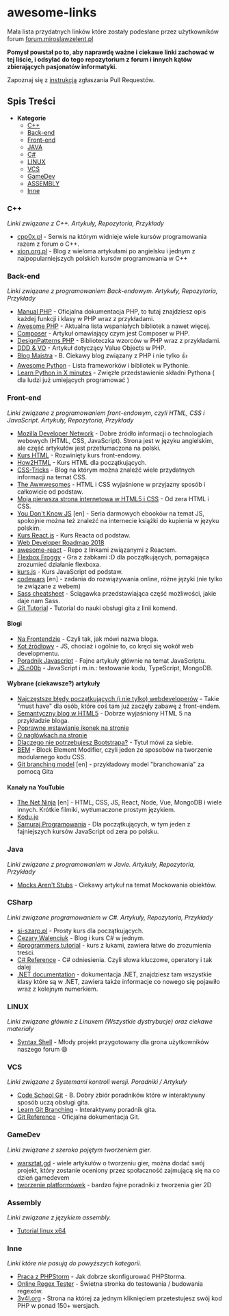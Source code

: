 # awesome-links
Mała lista przydatnych linków które zostały podesłane przez użytkowników forum [forum.miroslawzelent.pl](http://forum.miroslawzelent.pl/)

**Pomysł powstał po to, aby naprawdę ważne i ciekawe linki zachować w tej liście, i odsyłać do tego repozytorium z forum i innych kątów zbierających pasjonatów informatyki.**

Zapoznaj się z [instrukcją](CONTRIBUTING.md) zgłaszania Pull Requestów.

## Spis Treści
- **Kategorie**
	- [C++](#c)
	- [Back-end](#back-end)
	- [Front-end](#front-end)
	- [JAVA](#java)
	- [C#](#csharp)
	- [LINUX](#linux)
	- [VCS](#vcs)
	- [GameDev](#gamedev)
	- [ASSEMBLY](#assembly)
	- [Inne](#inne)

### C++
*Linki związane z C++. Artykuły, Repozytoria, Przykłady*

* [cpp0x.pl](http://www.cpp0x.pl) - Serwis na którym widnieje wiele kursów programowania razem z forum o C++.
* [xion.org.pl](http://www.xion.org.pl) - Blog z wieloma artykułami po angielsku i jednym z najpopularniejszych polskich kursów programowania w C++

### Back-end
*Linki związane z programowaniem Back-endowym. Artykuły, Repozytoria, Przykłady*

* [Manual PHP](http://php.net/manual/en/) - Oficjalna dokumentacja PHP, to tutaj znajdziesz opis każdej funkcji i klasy w PHP wraz z przykładami.
* [Awesome PHP](https://github.com/ziadoz/awesome-php/) - Aktualna lista wspaniałych bibliotek a nawet więcej.
* [Composer](http://webhelp.pl/blog/co-to-jest-composer-jak-i-do-czego-mozna-go-uzywac/) - Artykuł omawiający czym jest Composer w PHP.
* [DesignPatterns PHP](https://github.com/domnikl/DesignPatternsPHP) - Biblioteczka wzorców w PHP wraz z przykładami.
* [DDD & VO](http://it.esky.pl/2015/07/10/domain-driven-design-value-objects/) - Artykuł dotyczący Value Objects w PHP.
* [Blog Majstra](http://phpmajster.blogspot.com/search/label/PHP) - B. Ciekawy blog związany z PHP i nie tylko :+1:
* [Awesome Python](https://github.com/vinta/awesome-python) - Lista frameworków i bibliotek w Pythonie.
* [Learn Python in X minutes](http://learnxinyminutes.com/docs/python3/) - Zwięzłe przedstawienie składni Pythona ( dla ludzi już umiejących programować )

### Front-end
*Linki związane z programowaniem front-endowym, czyli HTML, CSS i JavaScript. Artykuły, Repozytoria, Przykłady*

* [Mozilla Developer Network](https://developer.mozilla.org/en/) - Dobre źródło informacji o technologiach webowych (HTML, CSS, JavaScript). Strona jest w języku angielskim, ale część artykułów jest przetłumaczona na polski.
* [Kurs HTML](http://www.kurshtml.edu.pl) - Rozwinięty kurs front-endowy.
* [How2HTML](http://how2html.pl/) - Kurs HTML dla początkujących.
* [CSS-Tricks](https://css-tricks.com/) - Blog na którym można znaleźć wiele przydatnych informacji na temat CSS.
* [The Awwwesomes](https://the-awwwesomes.gitbooks.io/html-css-step-by-step/content/pl/) - HTML i CSS wyjaśnione w przyjazny sposób i całkowicie od podstaw.
* [Moja pierwsza strona internetowa w HTML5 i CSS](http://ferrante.pl/books/html/) - Od zera HTML i CSS.
* [You Don't Know JS](https://github.com/getify/You-Dont-Know-JS) [en] - Seria darmowych ebooków na temat JS, spokojnie można też znaleźć na internecie książki do kupienia w języku polskim.
* [Kurs React.js](https://typeofweb.com/kurs/react-js/) - Kurs Reacta od podstaw.
* [Web Developer Roadmap 2018](https://github.com/kamranahmedse/developer-roadmap)
* [awesome-react](https://github.com/enaqx/awesome-react) - Repo z linkami związanymi z Reactem.
* [Flexbox Froggy](http://flexboxfroggy.com/) - Gra z żabkami :D dla początkujących, pomagająca zrozumieć działanie flexboxa.
* [kurs.js](http://kursjs.pl/) - Kurs JavaScript od podstaw.
* [codewars](https://www.codewars.com/) [en] - zadania do rozwiązywania online, różne języki (nie tylko te związane z webem)
* [Sass cheatsheet](https://devhints.io/sass) - Ściągawka przedstawiająca część możliwości, jakie daje nam Sass.
* [Git Tutorial](https://try.github.io/levels/1/challenges/1) - Tutorial do nauki obsługi gita z linii komend.

#### Blogi

* [Na Frontendzie](https://www.nafrontendzie.pl/) - Czyli tak, jak mówi nazwa bloga.
* [Kot źródłowy](http://kot-zrodlowy.pl/) - JS, chociaż i ogólnie to, co kręci się wokół web developmentu.
* [Poradnik Javascript](http://poradnik.drogimex.pl/) - Fajne artykuły głównie na temat JavaScriptu.
* [JS.n00b](http://jsdn.pl/) - JavaScript i m.in.: testowanie kodu, TypeScript, MongoDB.

#### Wybrane (ciekawsze?) artykuły

* [Najczęstsze błędy początkujących (i nie tylko) webdeveloperów](http://kot-zrodlowy.pl/goscinne/programowanie/2017/09/11/najczeste-bledy-poczatkujacych-i-nie-tylko-webdeveloperow.html) - Takie "must have" dla osób, które coś tam już zaczęły zabawę z front-endem.
* [Semantyczny blog w HTML5](https://tutorials.comandeer.pl/html5-blog.html) - Dobrze wyjaśniony HTML 5 na przykładzie bloga.
* [Poprawne wstawianie ikonek na stronie](https://blog.comandeer.pl/a11y/html-css/2017/02/28/o-ikonkach-slow-kilka.html)
* [O nagłówkach na stronie](https://blog.comandeer.pl/html-css/a11y/2017/07/04/o-naglowkach-slow-kilka.html)
* [Dlaczego nie potrzebujesz Bootstrapa?](https://soanvig.github.io/dlaczego-nie-potrzebujesz-bootstrapa/) - Tytuł mówi za siebie.
* [BEM](https://www.nafrontendzie.pl/metodyki-css-2-bem) - Block Element Modifier, czyli jeden ze sposobów na tworzenie modularnego kodu CSS.
* [Git branching model](http://nvie.com/posts/a-successful-git-branching-model/) [en] - przykładowy model "branchowania" za pomocą Gita

#### Kanały na YouTubie
* [The Net Ninja](https://www.youtube.com/channel/UCW5YeuERMmlnqo4oq8vwUpg) [en] - HTML, CSS, JS, React, Node, Vue, MongoDB i wiele innych. Krótkie filmiki, wytłumaczone prostym językiem.
* [Kodu.je](https://www.youtube.com/channel/UCLLdzVN9P9lV8kmJhHsiuHA)
* [Samuraj Programowania](https://www.youtube.com/channel/UC6wlzVp-5TD5xfDwiohSDeg) - Dla początkujących, w tym jeden z fajniejszych kursów JavaScript od zera po polsku.

### Java
*Linki związane z programowaniem w Javie. Artykuły, Repozytoria, Przykłady*

* [Mocks Aren't Stubs](http://martinfowler.com/articles/mocksArentStubs.html) - Ciekawy artykuł na temat Mockowania obiektów.

### CSharp
*Linki związane programowaniem w C#. Artykuły, Repozytoria, Przykłady*

* [si-szarp.pl](http://web.archive.org/web/20141218062749/http://si-szarp.pl/) - Prosty kurs dla początkujących.
* [Cezary Walenciuk](http://cezarywalenciuk.pl/blog/programing/category/c%23) - Blog i kurs C# w jednym.
* [4programmers tutorial](http://4programmers.net/C_sharp) - kurs z lukami, zawiera łatwe do zrozumienia treści.
* [C# Reference](https://msdn.microsoft.com/en-us/library/618ayhy6.aspx) - C# odniesienia. Czyli słowa kluczowe, operatory i tak dalej
* [.NET documentation](https://msdn.microsoft.com/en-us/library/w0x726c2.aspx) - dokumentacja .NET, znajdziesz tam wszystkie klasy które są w .NET, zawiera także informacje co nowego się pojawiło wraz z kolejnym numerkiem.

### LINUX
*Linki związane głównie z Linuxem (Wszystkie dystrybucje) oraz ciekawe materiały*

* [Syntax Shell](http://syntax-shell.me/) - Młody projekt przygotowany dla grona użytkowników naszego forum :smile:

### VCS
*Linki związane z Systemami kontroli wersji. Poradniki / Artykuły*

* [Code School Git](https://www.codeschool.com/paths/git) - B. Dobry zbiór poradników które w interaktywny sposób uczą obsługi gita.
* [Learn Git Branching](http://pcottle.github.io/learnGitBranching/) - Interaktywny poradnik gita.
* [Git Reference](https://git-scm.com/docs) - Oficjalna dokumentacja Git.

### GameDev
*Linki związane z szeroko pojętym tworzeniem gier.*

* [warsztat.gd](http://warsztat.gd/) - wiele artykułów o tworzeniu gier, można dodać swój projekt, który zostanie oceniony przez społaczność zajmującą się na co dzień gamedevem
* [tworzenie platformówek](http://informatyka.wroc.pl/gry) - bardzo fajne poradniki z tworzenia gier 2D

### Assembly
*Linki związane z językiem assembly.*

* [Tutorial linux x64](https://github.com/0xAX/asm)

### Inne
*Linki które nie pasują do powyższych kategorii.*

* [Praca z PHPStorm](https://laracasts.com/series/how-to-be-awesome-in-phpstorm) - Jak dobrze skonfigurować PHPStorma.
* [Online Regex Tester](https://regex101.com/) - Świetna stronka do testowania / budowania regexów.
* [3v4l.org](http://3v4l.org/) - Strona na której za jednym kliknięciem przetestujesz swój kod PHP w ponad 150+ wersjach.
